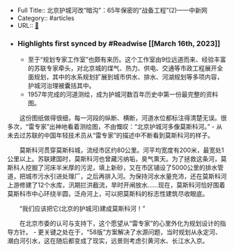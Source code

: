 - Full Title:: 北京护城河改“暗沟”：65年保密的“战备工程”(2)——中新网
- Category:: #articles
- URL:: [🔗](http://www.chinanews.com.cn/cul/news/2010/02-23/2133147.shtml)
- ### Highlights first synced by #Readwise [[March 16th, 2023]]
    - 至于“规划专家工作室”也颇有来历。这个工作室由9位远道而来、经验丰富的苏联专家牵头，对北京城的煤气、热力、供电、交通等市政工程展开全面规划，其中的水系规划扩展到城市供水、排水、河湖规划等多项内容，护城河治理被囊括其中。
    - 1957年完成的河道测绘，成为护城河数百年历史中第一份最完整的资料图。


　　这份图纸做得很细，每一河段的纵断、横断，河道水位都标注得清楚无误。很多次，“雷专家”出神地看着测绘图，不由慨叹：“北京护城河多像莫斯科河。”
    - 从未去过苏联的中国年轻技术员从“雷专家”的描述中不断看到莫斯科河的样子。


　　莫斯科河贯穿莫斯科城，流经市区约80公里。河平均宽度有200米，最宽处1公里以上。苏联建国时，莫斯科河也曾藏污纳垢，臭气熏天。为了拯救这条河，莫斯科人挖掘了河床半米厚的污泥，填上新砂，又在市区铺设了5000公里的排水管道，把城市污水引进处理厂，之后再排入河。为保持河水水量充沛，还在莫斯科河上游修建了12个水库，汛期拦洪截流，旱时开闸放水……现在，莫斯科河恰好围着莫斯科市中心环绕半圆，泛舟河上，可以把莫斯科的标志性建筑尽收眼底。


　　“我们应该把它(北京的护城河)建成莫斯科河！”


　　在北京市委的认可与支持下，这个愿望从“雷专家”的心里外化为规划设计的指导方针。
    - 更关键之处在于，“58版”方案解决了水源问题，当时规划从永定河、潮白河引水，这在随后都变成了现实，远景则考虑引黄河水、长江水入京。
